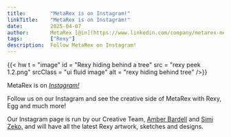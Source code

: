 ```yaml
---
title:        "MetaRex is on Instagram!"
linkTitle:    "MetaRex is on Instagram!"
date:         2025-04-07
author:       MetaRex [@in](https://www.linkedin.com/company/metarex-media)
tags:         ["Rexy"]
description:  Follow MetaRex on Instagram!
---
```


{{< hw t = "image"
  id    = "Rexy hiding behind a tree"
  src   = "rexy peek 1.2.png"
  srcClass = "ui fluid image"
  alt = "rexy hiding behind tree"
/>}}



MetaRex is on [*Instagram!*](https://www.instagram.com/metarex.media/) 

Follow us on our Instagram and see the creative side of MetaRex with Rexy, Egg and much more! 

Our Instagram page is run by our Creative Team, [Amber Bardell](https://www.amberbardell.com) and [Simi Zeko,](http://www.simizeko.com) and will have all the latest Rexy artwork, sketches and designs. 



